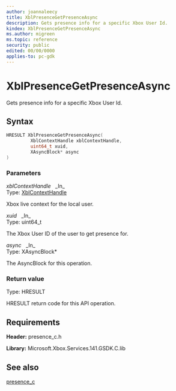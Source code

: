 ```yaml
---
author: joannaleecy
title: XblPresenceGetPresenceAsync
description: Gets presence info for a specific Xbox User Id.
kindex: XblPresenceGetPresenceAsync
ms.author: migreen
ms.topic: reference
security: public
edited: 00/00/0000
applies-to: pc-gdk
---
```


# XblPresenceGetPresenceAsync  

Gets presence info for a specific Xbox User Id.  

## Syntax  
  
```cpp
HRESULT XblPresenceGetPresenceAsync(  
         XblContextHandle xblContextHandle,  
         uint64_t xuid,  
         XAsyncBlock* async  
)  
```  
  
### Parameters  
  
*xblContextHandle* &nbsp;&nbsp;\_In\_  
Type: [XblContextHandle](../../types_c/handles/xblcontexthandle.md)  
  
Xbox live context for the local user.  
  
*xuid* &nbsp;&nbsp;\_In\_  
Type: uint64_t  
  
The Xbox User ID of the user to get presence for.  
  
*async* &nbsp;&nbsp;\_In\_  
Type: XAsyncBlock*  
  
The AsyncBlock for this operation.  
  
  
### Return value  
Type: HRESULT
  
HRESULT return code for this API operation.
  
## Requirements  
  
**Header:** presence_c.h
  
**Library:** Microsoft.Xbox.Services.141.GSDK.C.lib
  
## See also  
[presence_c](../presence_c_members.md)  
  
  